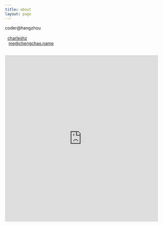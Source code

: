 ```yaml
---
title: about
layout: page
---
```


coder@hangzhou  
<br>
<span><i class="fa fa-weibo fa-lg"></i>&nbsp;&nbsp;<a title="weibo" href="http://weibo.com/charleshz">charleshz</a></span>
<br>
<span><i class="fa fa-envelope-o"></i>&nbsp;&nbsp;&nbsp;<a title="mail" href="mailto:me@chengchao.name">me@chengchao.name</a></span>
<br>
<br>

<iframe width="100%" height="550" class="share_self"  frameborder="0" scrolling="no" src="http://widget.weibo.com/weiboshow/index.php?language=&width=0&height=550&fansRow=1&ptype=1&speed=0&skin=1&isTitle=0&noborder=1&isWeibo=1&isFans=0&uid=1802387114&verifier=72eb4b68&dpc=1"></iframe>
